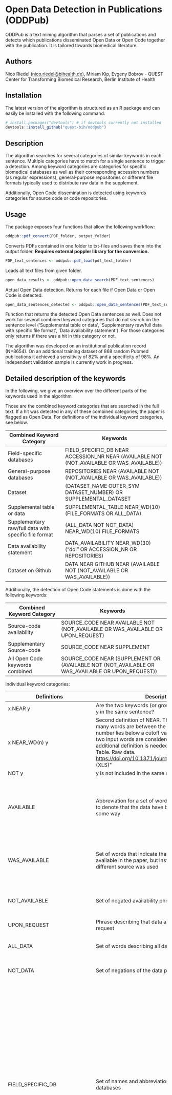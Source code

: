 # Open Data Detection in Publications (ODDPub)

ODDPub is a text mining algorithm that parses a set of publications and detects
which publications disseminated Open Data or Open Code together with the
publication. It is tailored towards biomedical literature.

## Authors

Nico Riedel (nico.riedel@bihealth.de), Miriam Kip, Evgeny Bobrov - QUEST Center for Transforming Biomedical Research, Berlin Institute of Health

## Installation

The latest version of the algorithm is structured as an R package and can easily be installed with the following command:

``` r
# install.packages("devtools") # if devtools currently not installed
devtools::install_github("quest-bih/oddpub")
```

## Description

The algorithm searches for several categories of similar keywords in each 
sentence. Multiple categories have to match for a single sentence to trigger a 
detection. Among keyword categories are categories for specific biomedical
databases as well as their corresponding accession numbers (as regular
expressions), general-purpose repositories or different file formats typically
used to distribute raw data in the supplement.

Additionally, Open Code dissemination is detected using keywords categories
for source code or code repositories.

## Usage

The package exposes four functions that allow the following workflow:

``` r
oddpub::pdf_convert(PDF_folder, output_folder)
```
Converts PDFs contained in one folder to txt-files and saves them into the output folder.
**Requires external poppler library for the conversion.**

``` r
PDF_text_sentences <- oddpub::pdf_load(pdf_text_folder)
```
Loads all text files from given folder.

``` r
open_data_results <- oddpub::open_data_search(PDF_text_sentences)
```
Actual Open Data detection. Returns for each file if Open Data or Open Code is detected.

``` r
open_data_sentences_detected <- oddpub::open_data_sentences(PDF_text_sentences)
```
Function that returns the detected Open Data sentences as well. Does not work for several combined keyword categories that do not search on the sentence level ('Supplemental table or data', 'Supplementary raw/full data with specific file format', 'Data availability statement'). For those categories only returns if there was a hit in this category or not.

The algorithm was developed on an institutional publication record (N=8654). On an additional training dataset of 868 random Pubmed publications it achieved a sensitivity of 82% and a specificity of 98%. An independent validation sample is currently work in progress.

## Detailed description of the keywords

In the following, we give an overview over the different parts of the keywords used in the algorithm

Those are the combined keyword categories that are searched in the full text. If a hit was detected in any of these combined categories, the paper is flagged as Open Data. For definitions of the individual keyword categories, see below.

| Combined Keyword Category | Keywords |
|---------------------------|----------|
| Field-specific databases        | FIELD_SPECIFIC_DB NEAR ACCESSION_NR NEAR (AVAILABLE NOT (NOT_AVAILABLE OR WAS_AVAILABLE)) |
| General-purpose databases | REPOSITORIES NEAR (AVAILABLE NOT (NOT_AVAILABLE OR WAS_AVAILABLE)) |
| Dataset |	(DATASET_NAME OUTER_SYM DATASET_NUMBER) OR SUPPLEMENTAL_DATASET |
| Supplemental table or data |	SUPPLEMENTAL_TABLE NEAR_WD(10) (FILE_FORMATS OR ALL_DATA) |
| Supplementary raw/full data with specific file format | (ALL_DATA NOT NOT_DATA) NEAR_WD(10) FILE_FORMATS |
| Data availability statement |	DATA_AVAILABILITY NEAR_WD(30) (“doi” OR ACCESSION_NR OR REPOSITORIES) |
| Dataset on Github |	DATA NEAR GITHUB NEAR (AVAILABLE NOT (NOT_AVAILABLE OR WAS_AVAILABLE)) |


Additionally, the detection of Open Code statements is done with the following keywords:

| Combined Keyword Category | Keywords |
|---------------------------|----------|
| Source-code availability  | SOURCE_CODE NEAR AVAILABLE NOT (NOT_AVAILABLE OR WAS_AVAILABLE OR UPON_REQUEST) |
| Supplementary Source-code | SOURCE_CODE NEAR SUPPLEMENT |
| All Open Code keywords combined | SOURCE_CODE NEAR (SUPPLEMENT OR (AVAILABLE NOT (NOT_AVAILABLE OR WAS_AVAILABLE OR UPON_REQUEST)) |

Individual keyword categories:

| Definitions    | Description  |  Keywords  |
|----------------|--------------|------------|
| x NEAR y       | Are the two keywords (or groups of keywords) x and y in the same sentence? | |
| x NEAR_WD(n) y | Second definition of NEAR. This time counts how many words are between the two keywords. If the number lies below a cutoff value (e.g. 10 words), the two input words are considered "near". This additional definition is needed for cases like "S2 Table. Raw data. https://doi.org/10.1371/journal.pone.0158039.s002 (XLS)" | |
| NOT y          | y is not included in the same sentence | |
| AVAILABLE      | Abbreviation for a set of words that frequently occur to denote that the data have been made available in some way | ("included" OR "deposited" OR "released" OR "is provided" OR "are provided" OR "contained in" OR "available" OR "reproduce" OR "accessible" OR "can be accessed" OR "submitted" OR "can be downloaded" OR "reported in" OR "uploaded" OR "are public on") |
| WAS_AVAILABLE  | Set of words that indicate that data is not made available in the paper, but instead that data from a different source was used | ("was provided" OR  "were provided" OR  "was contained in" OR  "were contained in" OR  "was available" OR  "were available" OR  "was accessible" OR  "were accessible" OR  "deposited by" OR  "were reproduced") |
| NOT_AVAILABLE  | Set of negated availability phrases | ("not included" OR  "not deposited" OR  "not released" OR  "not provided" OR  "not contained in" OR  "not available" OR  "not accessible" OR  "not submitted")|
| UPON_REQUEST   | Phrase describing that data are only available upon request | ("upon request" OR "on request" OR "upon reasonable request") |
| ALL_DATA       | Set of words describing all data or raw data | ("all data" OR  "all array data" OR  "raw data" OR  "full data set" OR  "full dataset" OR  "crystallographic data" OR  "subject-level data") |
| NOT_DATA       | Set of negations of the data phrases | ("not all data" OR "not all array data" OR "no raw data" OR "no full data set" OR "no full dataset") |
| FIELD_SPECIFIC_DB        | Set of names and abbreviations of field specific databases | ("GEO" OR "Gene Expression Omnibus" OR "European Nucleotide Archive" OR "National Center for Biotechnology Information" OR "European Molecular Biology Laboratory" OR "EMBL-EBI" OR "BioProject" OR "Sequence Read Archive" OR "SRA" OR "ENA" OR "MassIVE" OR "ProteomeXchange" OR "Proteome Exchange" OR "ProteomeExchange" OR "MetaboLights" OR "Array-Express" OR "ArrayExpress" OR "Array Express" OR "PRIDE" OR "DNA Data Bank of Japan" OR "DDBJ" OR "Genbank" OR "Protein Databank" OR "Protein Data Bank" OR "PDB" OR "Metagenomics Rapid Annotation using Subsystem Technology" OR "MG-RAST" OR "metabolights" OR "OpenAgrar" OR "Open Agrar" OR "Electron microscopy data bank" OR "emdb" OR "Cambridge Crystallographic Data Centre" OR "CCDC" OR "Treebase" OR "dbSNP" OR "dbGaP" OR "IntAct" OR "ClinVar" OR "accession number" OR "accession code" OR "accession numbers" OR "accession codes") |
| ACCESSION_NR   | Set of regular expressions that represent the accession number formats of different (biomedicine-related) databases | ("GSE[[:digit:]]{2,8}" OR "GSM[[:digit:]]{2,8}" OR "GDS[[:digit:]]{2,8}" OR "GPL[[:digit:]]{2,8}" OR "(E\|D\|S)RP[:digit:]{6,}" OR "PRJ(E\|D\|N\|EB\|DB\|NB)[:digit:]+" OR "ERS[:digit:]{6,}" OR "SAM(E\|D\|N)[A-Z]?[:digit:]+" OR "[A-Z]{1}[:digit:]{5}\\.[:digit:]+" OR "[A-Z]{2}[:digit:]{6}\\.[:digit:]+" OR "[A-Z]{4}S?[:digit:]{8,9}\\.[:digit:]+" OR "[A-Z]{3}[:digit:]{5}\\.[:digit:]+" OR "[A-Z]{5}[:digit:]{7}\\.[:digit:]+" OR "[A-Z]{1}[:digit:]{5}" OR "[A-Z]{2}[:digit:]{6}" OR "[A-Z]{3}[:digit:]{5}" OR "[A-Z]{4}[:digit:]{8}" OR "[A-Z]{5}[:digit:]{7}" OR "[A-Z]{6}[:digit:]{9}" OR "(E\|D\|S)RX[:digit:]{6,}" OR "(E\|D\|S)RR[:digit:]{6,}" OR "GCA_[:digit:]{9}\\.[:digit:]+" OR "PRJNA[[:digit:]]{3,8}" OR "SRP[[:digit:]]{3,8}" OR "SRR[[:digit:]]{3,8}" OR "SRX[[:digit:]]{3,8}" OR "SRS[[:digit:]]{3,8}" OR "SRZ[[:digit:]]{3,8}" OR "MSV[[:digit:]]{7,9}" OR "PDX[[:digit:]]{5,6}" OR "E-[A-Z]{4}-[:digit:]{1,6}" OR "PXD[[:digit:]]{5,6}" OR "PRD[[:digit:]]{5,6}" OR "DRA[[:digit:]]{6}" OR "ERA[[:digit:]]{6}" OR "DRP[[:digit:]]{6}" OR "ERP[[:digit:]]{6}" OR "DRX[[:digit:]]{6}" OR "DRS[[:digit:]]{6}" OR "DRR[[:digit:]]{6}" OR "[:digit:]{1}[A-Z]{1}[[:alnum:]]{2}" OR "MTBLS[[:digit:]]{2,4}" OR "10.17590" OR "10.5073" OR "EMD-[[:digit:]]{4,5}" OR "[[:digit:]]{7}" OR "[A-Z]{2}_[:digit:]{6,7}" OR "[A-Z]{2}-[:digit:]{4,5}") |
| REPOSITORIES   | Set of names of general-purpose repositories | ("figshare" OR "dryad" OR "zenodo" OR "dataverse" OR "DataverseNL" OR "osf" OR "open science framework" OR "mendeley data" OR "GIGADB" OR "GigaScience database" OR "OpenNeuro") |
| FILE_FORMATS   | Set of file formats | ("csv" OR "zip" OR "xls" OR "xlsx" OR "sav" OR "cif" OR "fasta") |
| GITHUB |	Github for data has to be treated differently, as we need additional information that data and not only code was shared on Github |	(“github”) |
| DATA |	Data keywords only used for the Github category |	("data" OR "dataset" OR "datasets") |
| ALL_DATA |	Set of words describing all data or raw data |	("all data" OR  "all array data" OR  "raw data" OR  "full data set" OR  "full dataset" OR  "crystallographic data" OR  "subject-level data") |
| NOT_DATA |	Set of negations of the data phrases |	("not all data" OR  "not all array data" OR  "no raw data" OR  "no full data set" OR  "no full dataset") |
| DATA_AVAILABILITY	| Set of headings for data availability section |	("Data sharing" OR  "Data Availability Statement" OR  "Data Availability" OR  "Data deposition" OR  "Deposited Data" OR  "Data Archiving" OR  "Availability of data and materials" OR  "Availability of data" OR  "Data Accessibility" OR  "Accessibility of data") |
| x OUTER y |	makes all possible pairwise combinations of strings x and y	| |
| x OUTER_SYM y |	symmetrical outer product with both orderings of vectors	| |
| SUPPLEMENTAL_TABLE_NAME |	Set of keywords denoting supplemental tables or files |	("supplementary table" OR   "supplementary tables" OR  "supplemental table" OR   "supplemental tables" OR   "table", "tables" OR    "additional file" OR  "file", "files") |
| SUPPLEMENTAL_TABLE_NUMBER |	Possible numbers of supplemental tables or files |("S[[:digit:]]", "[[:digit:]]", "[A-Z]{2}[[:digit:]]") |
| SUPPLEMENTAL_TABLE |	Numbered supplemental table or file |	SUPPLEMENTAL_TABLE_NAME OUTER SUPPLEMENTAL_TABLE_NUMBER |
| SUPPLEMENTAL_DATASET |	Numbered supplemental dataset |	("supplementary data [[:digit:]]{1,2}" OR "supplementary dataset [[:digit:]]{1,2}" OR "supplementary data set [[:digit:]]{1,2}" OR "supplemental data [[:digit:]]{1,2}" OR "supplemental dataset [[:digit:]]{1,2}" OR "supplemental data set [[:digit:]]{1,2}") |
| DATASET_NAME	| Names for datasets |	("data" OR "dataset" OR "datasets" OR "data set" OR "data sets") |
| DATASET_NUMBER |	Number for dataset |	("S[[:digit:]]{1,2}") |
| DATA_JOURNAL_DOIS |	Set of Open Data Journal DOIs for which the publication DOI is checked (from filename, not part of actual keyword search) |	("10.1038/s41597-019-", "10.3390/data", "10.1016/j.dib") |
| SUPPLEMENT     | Set of expression describing the supplement of an article | ("supporting information" OR "supplement" OR "supplementary data") |
| SOURCE_CODE    | Set of expressions describing source code | ("source code" OR "analysis script" OR "github" OR "SAS script" OR "SPSS script" OR "R script" OR "R code" OR "python script" OR "python code" OR "matlab script" OR "matlab code") |


## License

ODDPub is available under the MIT license. See the [LICENSE](https://github.com/quest-bih/oddpub/blob/master/LICENSE) file for more info.
